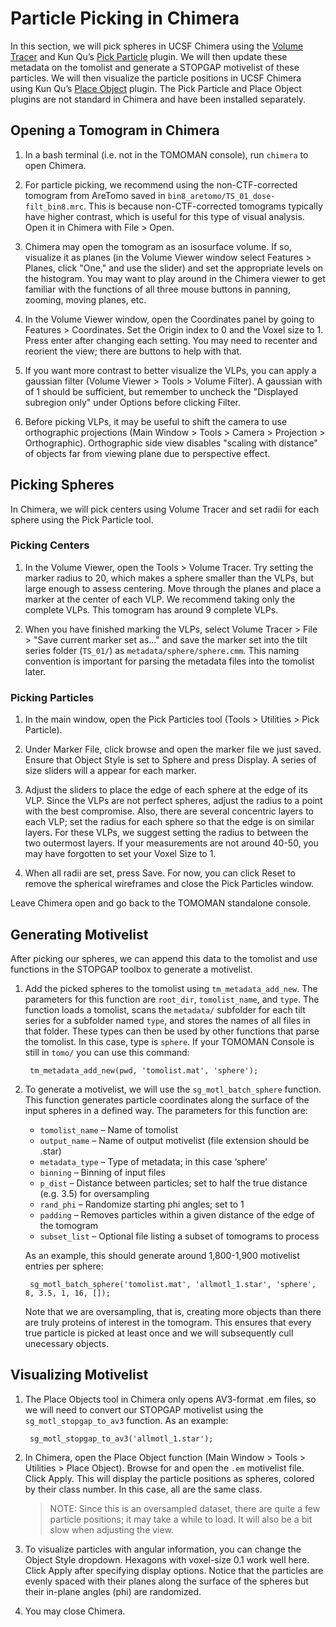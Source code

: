 # Particle Picking in Chimera

In this section, we will pick spheres in UCSF Chimera using the [Volume Tracer](https://www.cgl.ucsf.edu/chimera/docs/ContributedSoftware/volumepathtracer/framevolpath.html) and Kun Qu’s [Pick Particle](https://www.biochem.mpg.de/7940000/Pick-Particle) plugin.
We will then update these metadata on the tomolist and generate a STOPGAP motivelist of these particles.
We will then visualize the particle positions in UCSF Chimera using Kun Qu’s [Place Object](https://www.biochem.mpg.de/7939908/Place-Object) plugin.
The Pick Particle and Place Object plugins are not standard in Chimera and have been installed separately.

## Opening a Tomogram in Chimera

1. In a bash terminal (i.e. not in the TOMOMAN console), run `chimera` to open Chimera.

1. For particle picking, we recommend using the non-CTF-corrected tomogram from AreTomo saved in `bin8_aretomo/TS_01_dose-filt_bin8.mrc`.
This is because non-CTF-corrected tomograms typically have higher contrast, which is useful for this type of visual analysis.
Open it in Chimera with File > Open.

1. Chimera may open the tomogram as an isosurface volume.
If so, visualize it as planes (in the Volume Viewer window select Features > Planes, click "One," and use the slider) and set the appropriate levels on the histogram.
You may want to play around in the Chimera viewer to get familiar with the functions of all three mouse buttons in panning, zooming, moving planes, etc.

1. In the Volume Viewer window, open the Coordinates panel by going to Features > Coordinates.
Set the Origin index to 0 and the Voxel size to 1.
Press enter after changing each setting.
You may need to recenter and reorient the view; there are buttons to help with that.

1. If you want more contrast to better visualize the VLPs, you can apply a gaussian filter (Volume Viewer > Tools > Volume Filter).
A gaussian with of 1 should be sufficient, but remember to uncheck the "Displayed subregion only" under Options before clicking Filter.

1. Before picking VLPs, it may be useful to shift the camera to use orthographic projections (Main Window > Tools > Camera > Projection > Orthographic).
Orthographic side view disables "scaling with distance" of objects far from viewing plane due to perspective effect.

## Picking Spheres

In Chimera, we will pick centers using Volume Tracer and set radii for each sphere using the Pick Particle tool.

### Picking Centers

1. In the Volume Viewer, open the Tools > Volume Tracer.
Try setting the marker radius to 20, which makes a sphere smaller than the VLPs, but large enough to assess centering.
Move through the planes and place a marker at the center of each VLP.
We recommend taking only the complete VLPs.
This tomogram has around 9 complete VLPs.

1. When you have finished marking the VLPs, select Volume Tracer > File > "Save current marker set as..." and save the marker set into the tilt series folder (`TS_01/`) as `metadata/sphere/sphere.cmm`.
This naming convention is important for parsing the metadata files into the tomolist later.

### Picking Particles

1. In the main window, open the Pick Particles tool (Tools > Utilities > Pick Particle).

1. Under Marker File, click browse  and open the marker file we just saved.
   Ensure that Object Style is set to Sphere and press Display.
A series of size sliders will a appear for each marker.

1. Adjust the sliders to place the edge of each sphere at the edge of its VLP.
Since the VLPs are not perfect spheres, adjust the radius to a point with the best compromise.
Also, there are several concentric layers to each VLP; set the radius for each sphere so that the edge is on similar layers.
For these VLPs, we suggest setting the radius to between the two outermost layers.
If your measurements are not around 40-50, you may have forgotten to set your Voxel Size to 1.

1. When all radii are set, press Save.
For now, you can click Reset to remove the spherical wireframes and close the Pick Particles window.

Leave Chimera open and go back to the TOMOMAN standalone console.

## Generating Motivelist

After picking our spheres, we can append this data to the tomolist and use functions in the STOPGAP toolbox to generate a motivelist.

1. Add the picked spheres to the tomolist using `tm_metadata_add_new`.
The parameters for this function are `root_dir`, `tomolist_name`, and `type`.
The function loads a tomolist, scans the `metadata/` subfolder for each tilt series for a subfolder named `type`, and stores the names of all files in that folder.
These types can then be used by other functions that parse the tomolist.
In this case, type is `sphere`.
If your TOMOMAN Console is still in `tomo/` you can use this command:

        tm_metadata_add_new(pwd, 'tomolist.mat', 'sphere');

2. To generate a motivelist, we will use the `sg_motl_batch_sphere` function.
This function generates particle coordinates along the surface of the input spheres in a defined way.
The parameters for this function are:
    * `tomolist_name` – Name of tomolist
    * `output_name` – Name of output motivelist (file extension should be .star)
    * `metadata_type` – Type of metadata; in this case ‘sphere’
    * `binning` – Binning of input files
    * `p_dist` – Distance between particles; set to half the true distance (e.g. 3.5) for oversampling
    * `rand_phi` – Randomize starting phi angles; set to 1
    * `padding` – Removes particles within a given distance of the edge of the tomogram
    * `subset_list` – Optional file listing a subset of tomograms to process

    As an example, this should generate around 1,800-1,900 motivelist entries per sphere:

        sg_motl_batch_sphere('tomolist.mat', 'allmotl_1.star', 'sphere', 8, 3.5, 1, 16, []);

    Note that we are oversampling, that is, creating more objects than there are truly proteins of interest in the tomogram.
    This ensures that every true particle is picked at least once and we will subsequently cull unecessary objects.

## Visualizing Motivelist

1. The Place Objects tool in Chimera only opens AV3-format .em files, so we will need to convert our STOPGAP motivelist using the `sg_motl_stopgap_to_av3` function.
As an example:

        sg_motl_stopgap_to_av3('allmotl_1.star');

1. In Chimera, open the Place Object function (Main Window > Tools > Utilities > Place Object).
Browse for and open the `.em` motivelist file. Click Apply.
This will display the particle positions as spheres, colored by their class number.
In this case, all are the same class.

   > NOTE: Since this is an oversampled dataset, there are quite a few particle positions; it may take a while to load. It will also be a bit slow when adjusting the view.

1. To visualize particles with angular information, you can change the Object Style dropdown.
Hexagons with voxel-size 0.1 work well here.
Click Apply after specifying display options.
Notice that the particles are evenly spaced with their planes along the surface of the spheres but their in-plane angles (phi) are randomized.

1. You may close Chimera.

